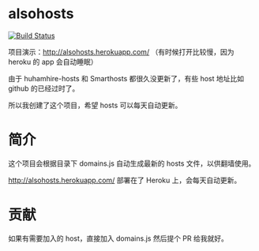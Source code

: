 alsohosts
=

[![Build Status](https://travis-ci.org/alsotang/alsohosts.svg?branch=master)](https://travis-ci.org/alsotang/alsohosts)

项目演示：http://alsohosts.herokuapp.com/ （有时候打开比较慢，因为 heroku 的 app 会自动睡眠）

由于 huhamhire-hosts 和 Smarthosts 都很久没更新了，有些 host 地址比如 github 的已经过时了。

所以我创建了这个项目，希望 hosts 可以每天自动更新。

简介
==

这个项目会根据目录下 domains.js 自动生成最新的 hosts 文件，以供翻墙使用。

http://alsohosts.herokuapp.com/ 部署在了 Heroku 上，会每天自动更新。

贡献
==

如果有需要加入的 host，直接加入 domains.js 然后提个 PR 给我就好。
